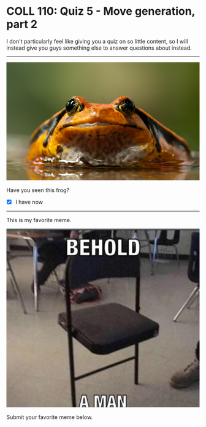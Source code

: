 # COLL 110: Quiz 5 - Move generation, part 2

I don't particularly feel like giving you a quiz on so little content, so I will instead give you
guys something else to answer questions about instead.

---

![froggi](froggi.jpeg)

Have you seen this frog?

- [x] I have now

---

This is my favorite meme.

![behold](behold.png)

Submit your favorite meme below.
